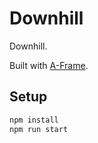 # Downhill

Downhill.

Built with [A-Frame](https://aframe.io).

## Setup

```sh
npm install
npm run start
```
